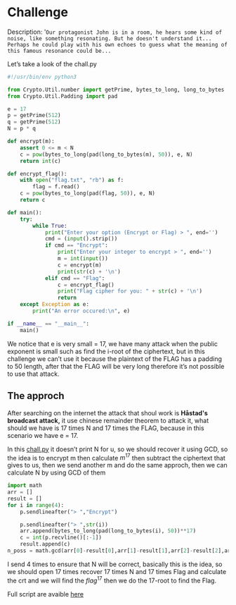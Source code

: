 # Challenge

Description: '```Our protagonist John is in a room, he hears some kind of noise, like something resonating. But he doesn't understand it... Perhaps he could play with his own echoes to guess what the meaning of this famous resonance could be...``` 

Let’s take a look of the chall.py

```python
#!/usr/bin/env python3

from Crypto.Util.number import getPrime, bytes_to_long, long_to_bytes
from Crypto.Util.Padding import pad

e = 17
p = getPrime(512)
q = getPrime(512)
N = p * q

def encrypt(m):
    assert 0 <= m < N    
    c = pow(bytes_to_long(pad(long_to_bytes(m), 50)), e, N)
    return int(c)

def encrypt_flag():
    with open("flag.txt", "rb") as f:
        flag = f.read()
    c = pow(bytes_to_long(pad(flag, 50)), e, N)
    return c

def main():
    try:
        while True:
            print("Enter your option (Encrypt or Flag) > ", end='')
            cmd = (input().strip())
            if cmd == "Encrypt":
                print("Enter your integer to encrypt > ", end='')
                m = int(input())
                c = encrypt(m)
                print(str(c) + '\n')
            elif cmd == "Flag":
                c = encrypt_flag()
                print("Flag cipher for you: " + str(c) + '\n')
                return
    except Exception as e:
        print("An error occured:\n", e)

if __name__ == "__main__":
    main()
```

We notice that e is very small = 17, we have many attack when the public exponent is small such as find the i-root of the ciphertext, but in this challenge we can’t use it because the plaintext of the FLAG has a padding to 50 length, after that the FLAG will be very long  therefore it’s not possible to use that attack.

## The approch

After searching on the internet the attack that shoul work is **Håstad's broadcast attack,** it use chinese remainder theorem to attack it, what should we have is 17 times N and 17 times the FLAG, because in this scenario we have e = 17.


In this [chall.py](./chall.py) it doesn’t print N for u, so we should recover it using GCD, so the idea is to encrypt m then calculate $m^{17}$ then subtract the ciphertext that gives to us, then we send another m and do the same approch, then we can calculate N by using GCD of them 


```python
import math
arr = []
result = []
for i in range(4):
	p.sendlineafter("> ","Encrypt")

	p.sendlineafter("> ",str(i))
	arr.append(bytes_to_long(pad(long_to_bytes(i), 50))**17)
	c = int(p.recvline()[:-1])
	result.append(c) 
n_poss = math.gcd(arr[0]-result[0],arr[1]-result[1],arr[2]-result[2],arr[3]-result[3])
```

I send 4 times to ensure that N will be correct, basically this is the idea, so we should open 17 times recover 17 times N and 17 times Flag and calculate the crt and we will find the $flag^{17}$ then we do the 17-root to find the Flag.

Full script are avaible [here](./solve.py)